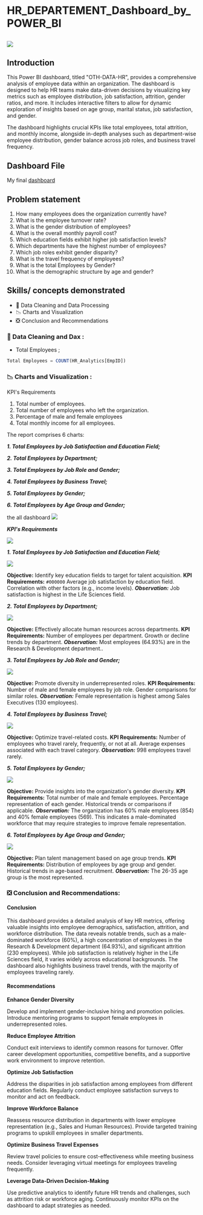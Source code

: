 # HR_DEPARTEMENT_Dashboard_by_POWER_BI

![](https://github.com/Othmane-data/HR_DEPARTEMENT_Dashboard_by_POWER_BI/blob/main/HR-data-oth.pbix)
---
## Introduction

This Power BI dashboard, titled "OTH-DATA-HR", provides a comprehensive analysis of employee data within an organization. The dashboard is designed to help HR teams make data-driven decisions by visualizing key metrics such as employee distribution, job satisfaction, attrition, gender ratios, and more. It includes interactive filters to allow for dynamic exploration of insights based on age group, marital status, job satisfaction, and gender.

The dashboard highlights crucial KPIs like total employees, total attrition, and monthly income, alongside in-depth analyses such as department-wise employee distribution, gender balance across job roles, and business travel frequency.

## Dashboard File

My final [dashboard](oth-data-hrr.pdf)

## Problem statement

1. How many employees does the organization currently have?
2. What is the employee turnover rate?
3. What is the gender distribution of employees?
4. What is the overall monthly payroll cost?
5. Which education fields exhibit higher job satisfaction levels?
6. Which departments have the highest number of employees? 
7. Which job roles exhibit gender disparity?
8. What is the travel frequency of employees?
9. What is the total Employees by Gender?
10. What is the demographic structure by age and gender? 


## Skills/ concepts demonstrated

- 🧮 Data Cleaning and Data Processing
- 📉 Charts and Visualization
- ❎ Conclusion and Recommendations

### 🧮 Data Cleaning and Dax :

- Total Employees ;
```sql
Total Employees = COUNT(HR_Analytics[EmpID])

```

### 📉 Charts and Visualization :

KPI's Requirements
1.	Total number of employees.
2.	Total number of employees who left the organization.
3.	Percentage of male and female employees
4.	Total monthly income for all employees.


The report comprises 6 charts:

___1. Total Employees by Job Satisfaction and Education Field;___


___2. Total Employees by Department;___


___3. Total Employees by Job Role and Gender;___


___4. Total Employees by Business Travel;___


___5. Total Employees by Gender;___


___6. Total Employees by Age Group and Gender;___





 the all dashboard ![](hr_dashboard.PNG)

___KPI's Requirements___

![](hr-keys.PNG)

___1. Total Employees by Job Satisfaction and Education Field;___

![](total_emp_by_job_satisfaction.PNG)

__Objective:__ Identify key education fields to target for talent acquisition.
__KPI Requirements:__
`#000000` Average job satisfaction by education field.
Correlation with other factors (e.g., income levels).
___Observation:___ Job satisfaction is highest in the Life Sciences field.

___2. Total Employees by Department;___

![](total_emp_by_departement.PNG)

__Objective:__ Effectively allocate human resources across departments.
__KPI Requirements:__
Number of employees per department.
Growth or decline trends by department.
___Observation:___ Most employees (64.93%) are in the Research & Development department..


___3. Total Employees by Job Role and Gender;___

![](total_emp_by_jobrole_gender.PNG)

__Objective:__ Promote diversity in underrepresented roles.
__KPI Requirements:__
Number of male and female employees by job role.
Gender comparisons for similar roles.
___Observation:___ Female representation is highest among Sales Executives (130 employees).


___4. Total Employees by Business Travel;___

![](total_emp_by_business_travel.PNG)

__Objective:__ Optimize travel-related costs.
__KPI Requirements:__
Number of employees who travel rarely, frequently, or not at all.
Average expenses associated with each travel category.
___Observation:___ 998 employees travel rarely.


___5. Total Employees by Gender;___

![](total_emp_by_gender.PNG)

__Objective:__ Provide insights into the organization's gender diversity.
__KPI Requirements:__
Total number of male and female employees.
Percentage representation of each gender.
Historical trends or comparisons if applicable.
___Observation:___
The organization has 60% male employees (854) and 40% female employees (569).
This indicates a male-dominated workforce that may require strategies to improve female representation.


___6. Total Employees by Age Group and Gender;___

![](total_emp_by_agegroup_gender.PNG)

__Objective:__ Plan talent management based on age group trends.
__KPI Requirements:__
Distribution of employees by age group and gender.
Historical trends in age-based recruitment.
___Observation:___ The 26-35 age group is the most represented.


### ❎ Conclusion and Recommendations:

#### Conclusion

This dashboard provides a detailed analysis of key HR metrics, offering valuable insights into employee demographics, satisfaction, attrition, and workforce distribution. The data reveals notable trends, such as a male-dominated workforce (60%), a high concentration of employees in the Research & Development department (64.93%), and significant attrition (230 employees). While job satisfaction is relatively higher in the Life Sciences field, it varies widely across educational backgrounds. The dashboard also highlights business travel trends, with the majority of employees traveling rarely.

#### Recommendations

__Enhance Gender Diversity__

Develop and implement gender-inclusive hiring and promotion policies.
Introduce mentoring programs to support female employees in underrepresented roles.

__Reduce Employee Attrition__

Conduct exit interviews to identify common reasons for turnover.
Offer career development opportunities, competitive benefits, and a supportive work environment to improve retention.

__Optimize Job Satisfaction__

Address the disparities in job satisfaction among employees from different education fields.
Regularly conduct employee satisfaction surveys to monitor and act on feedback.

__Improve Workforce Balance__

Reassess resource distribution in departments with lower employee representation (e.g., Sales and Human Resources).
Provide targeted training programs to upskill employees in smaller departments.

__Optimize Business Travel Expenses__

Review travel policies to ensure cost-effectiveness while meeting business needs.
Consider leveraging virtual meetings for employees traveling frequently.

__Leverage Data-Driven Decision-Making__

Use predictive analytics to identify future HR trends and challenges, such as attrition risk or workforce aging.
Continuously monitor KPIs on the dashboard to adapt strategies as needed.
